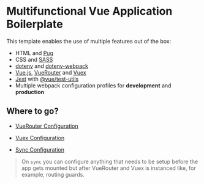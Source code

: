 # Multifunctional Vue Application Boilerplate

This template enables the use of multiple features out of the box:

* HTML and [Pug](https://pugjs.org/)
* CSS and [SASS](https://sass-lang.com/)
* [dotenv](https://www.npmjs.com/package/dotenv) and [dotenv-webpack](https://www.npmjs.com/package/dotenv-webpack)
* [Vue.js](https://vuejs.org/), [VueRouter](https://router.vuejs.org/) and [Vuex](https://vuex.vuejs.org/)
* [Jest](https://jestjs.io/) with [@vue/test-utils](https://vue-test-utils.vuejs.org/)
* Multiple webpack configuration profiles for **development** and **production**

## Where to go?

* [VueRouter Configuration](./src/core/router/index.js)
* [Vuex Configuration](./src/core/store/index.js)
 
* [Sync Configuration](./src/core/sync/index.js)

> On `sync` you can configure anything that needs to be setup before the app gets mounted but after VueRouter and Vuex
> is instanced like, for example, routing guards.
